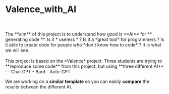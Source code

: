 # Valence_with_AI
<br>

<br>
The **aim** of this project is to understand how good is **AI** for ** generating code **. Is it * useless * ? Is it a *great tool* for programmers ? Is it able to create code for people who *don't know how to code* ? It is what we will see.
<br><br>
This project is based on the *Valence* project. Three students are trying to **reproduce some code** from this project, but using **three different AI** : 
- Chat GPT
- Bard
- Auto-GPT

We are working on a **similar template** so you can easily **compare** the results between the different AI.
